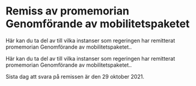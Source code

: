 # Remiss av promemorian Genomförande av mobilitetspaketet

Här kan du ta del av till vilka instanser som regeringen har remitterat promemorian Genomförande av mobilitetspaketet..

Här kan du ta del av till vilka instanser som regeringen har remitterat promemorian Genomförande av mobilitetspaketet..

Sista dag att svara på remissen är den 29 oktober 2021.
